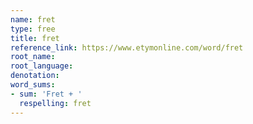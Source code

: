 ```yaml
---
name: fret
type: free
title: fret
reference_link: https://www.etymonline.com/word/fret
root_name: 
root_language: 
denotation: 
word_sums:
- sum: 'Fret + '
  respelling: fret
---
```

